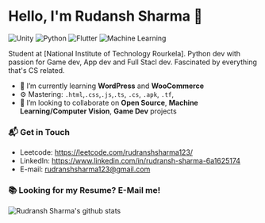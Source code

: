 # Hello, I'm Rudansh Sharma 👋

![Unity](https://img.shields.io/badge/Unity-modest-blueviolet)
![Python](https://img.shields.io/badge/Python-Intermediate-success)
![Flutter](https://img.shields.io/badge/Flutter-Intermediate-blue)
![Machine Learning](https://img.shields.io/badge/MachineLearning-Intermediate-lightgrey)

Student at [National Institute of Technology Rourkela]. Python dev with passion for Game dev, App dev and Full Stacl dev. Fascinated by everything that's CS related.

- 🌱 I’m currently learning **WordPress** and **WooCommerce**
- ⚙️ Mastering: `.html`,`.css`,`.js`,`.ts`, `.cs`, `.apk`, `.tf`, 
- 👯 I’m looking to collaborate on **Open Source**, **Machine Learning/Computer Vision**,  **Game Dev** projects
### 📬 Get in Touch

- Leetcode: https://leetcode.com/rudranshsharma123/
- LinkedIn: https://www.linkedin.com/in/rudransh-sharma-6a1625174
- E-mail: rudranshsharma123@gmail.com

### 📚 Looking for my Resume? E-Mail me!

![Rudransh Sharma's github stats](https://github-readme-stats.vercel.app/api?username=rudranshsharma123&show_icons=true&hide_border=true&theme=synthwave)

